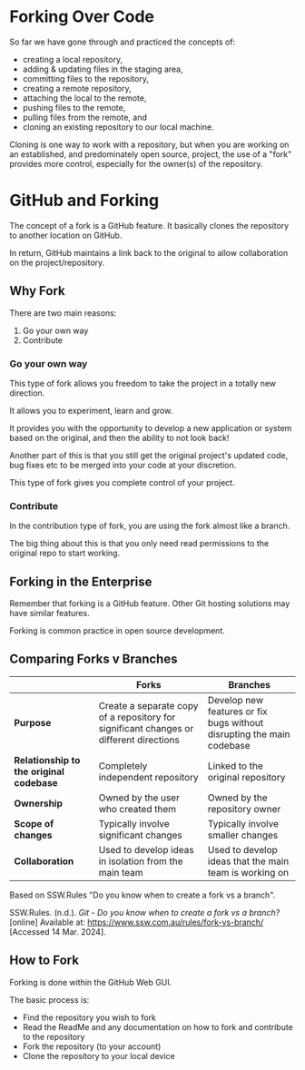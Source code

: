 # Forking Over Code

So far we have gone through and practiced the concepts of:

- creating a local repository,
- adding & updating files in the staging area,
- committing files to the repository,
- creating a remote repository,
- attaching the local to the remote,
- pushing files to the remote,
- pulling files from the remote, and
- cloning an existing repository to our local machine.

Cloning is one way to work with a repository, but when you are working on an established, and predominately open source,
project, the use of a "fork" provides more control, especially for the owner(s) of the repository.

# GitHub and Forking

The concept of a fork is a GitHub feature. It basically clones the repository to another location on GitHub.

In return, GitHub maintains a link back to the original to allow collaboration on the project/repository.

## Why Fork

There are two main reasons:
1. Go your own way
2. Contribute

### Go your own way

This type of fork allows you freedom to take the project in a totally new direction.

It allows you to experiment, learn and grow.

It provides you with the opportunity to develop a new application or system based on the original, and then the ability to not look back!

Another part of this is that you still get the original project's updated code, bug fixes etc to be merged into your code at your discretion.

This type of fork gives you complete control of your project.

### Contribute

In the contribution type of fork, you are using the fork almost like a branch. 

The big thing about this is that you only need read permissions to the original repo to start working.

## Forking in the Enterprise

Remember that forking is a GitHub feature. Other Git hosting solutions may have similar features.

Forking is common practice in open source development.


## Comparing Forks v Branches


|                                           | Forks                                                                                  | Branches                                                              |
| ----------------------------------------- | -------------------------------------------------------------------------------------- | --------------------------------------------------------------------- |
| **Purpose**                               | Create a separate copy of a repository for significant changes or different directions | Develop new features or fix bugs without disrupting the main codebase |
| **Relationship to the original codebase** | Completely independent repository                                                      | Linked to the original repository                                     |
| **Ownership**                             | Owned by the user who created them                                                     | Owned by the repository owner                                         |
| **Scope of changes**                      | Typically involve significant changes                                                  | Typically involve smaller changes                                     |
| **Collaboration**                         | Used to develop ideas in isolation from the main team                                  | Used to develop ideas that the main team is working on                |

Based on SSW.Rules "Do you know when to create a fork vs a branch".

SSW.Rules. (n.d.). _Git - Do you know when to create a fork vs a branch?_ [online] Available at: https://www.ssw.com.au/rules/fork-vs-branch/ [Accessed 14 Mar. 2024].

## How to Fork

Forking is done within the GitHub Web GUI.

The basic process is:

- Find the repository you wish to fork
- Read the ReadMe and any documentation on how to fork and contribute to the repository
- Fork the repository (to your account)
- Clone the repository to your local device

